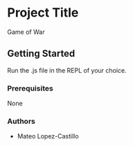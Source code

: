 # Project Title

Game of War

## Getting Started

Run the .js file in the REPL of your choice.

### Prerequisites

None

### Authors

* Mateo Lopez-Castillo
